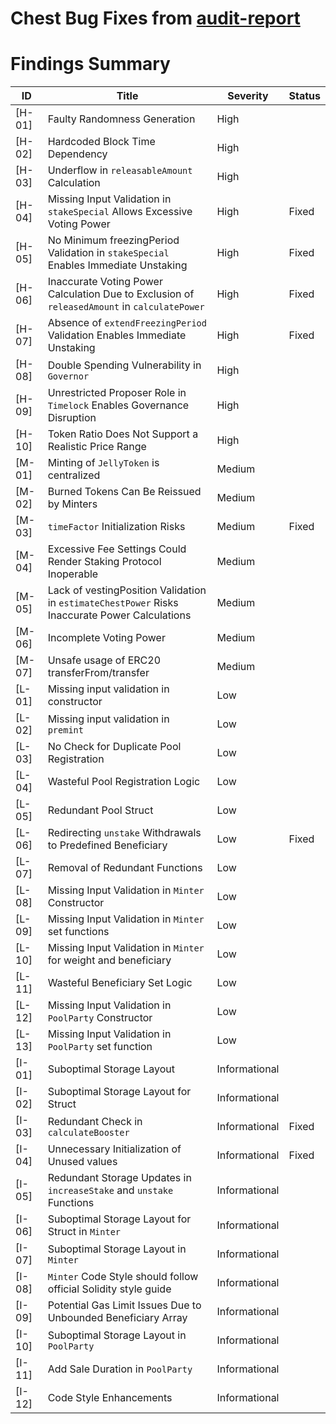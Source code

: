 # Chest Bug Fixes from [audit-report](https://github.com/MVPWorkshop/jelly-verse-contracts/blob/feat/JELLY-936/audit/report.md)

# Findings Summary

| ID     | Title                                                                                          | Severity      | Status |
| ------ | ---------------------------------------------------------------------------------------------- | ------------- | ------ |
| [H-01] | Faulty Randomness Generation                                                                   | High          |        |
| [H-02] | Hardcoded Block Time Dependency                                                                | High          |        |
| [H-03] | Underflow in `releasableAmount` Calculation                                                    | High          |        |
| [H-04] | Missing Input Validation in `stakeSpecial` Allows Excessive Voting Power                       | High          | Fixed  |
| [H-05] | No Minimum freezingPeriod Validation in `stakeSpecial` Enables Immediate Unstaking             | High          | Fixed  |
| [H-06] | Inaccurate Voting Power Calculation Due to Exclusion of `releasedAmount` in `calculatePower`   | High          | Fixed  |
| [H-07] | Absence of `extendFreezingPeriod` Validation Enables Immediate Unstaking                       | High          | Fixed  |
| [H-08] | Double Spending Vulnerability in `Governor`                                                    | High          |        |
| [H-09] | Unrestricted Proposer Role in `Timelock` Enables Governance Disruption                         | High          |        |
| [H-10] | Token Ratio Does Not Support a Realistic Price Range                                           | High          |        |
| [M-01] | Minting of `JellyToken` is centralized                                                         | Medium        |        |
| [M-02] | Burned Tokens Can Be Reissued by Minters                                                       | Medium        |        |
| [M-03] | `timeFactor` Initialization Risks                                                              | Medium        | Fixed  |
| [M-04] | Excessive Fee Settings Could Render Staking Protocol Inoperable                                | Medium        |        |
| [M-05] | Lack of vestingPosition Validation in `estimateChestPower` Risks Inaccurate Power Calculations | Medium        |        |
| [M-06] | Incomplete Voting Power                                                                        | Medium        |        |
| [M-07] | Unsafe usage of ERC20 transferFrom/transfer                                                    | Medium        |        |
| [L-01] | Missing input validation in constructor                                                        | Low           |        |
| [L-02] | Missing input validation in `premint`                                                          | Low           |        |
| [L-03] | No Check for Duplicate Pool Registration                                                       | Low           |        |
| [L-04] | Wasteful Pool Registration Logic                                                               | Low           |        |
| [L-05] | Redundant Pool Struct                                                                          | Low           |        |
| [L-06] | Redirecting `unstake` Withdrawals to Predefined Beneficiary                                    | Low           | Fixed  |
| [L-07] | Removal of Redundant Functions                                                                 | Low           |        |
| [L-08] | Missing Input Validation in `Minter` Constructor                                               | Low           |        |
| [L-09] | Missing Input Validation in `Minter` set functions                                             | Low           |        |
| [L-10] | Missing Input Validation in `Minter` for weight and beneficiary                                | Low           |        |
| [L-11] | Wasteful Beneficiary Set Logic                                                                 | Low           |        |
| [L-12] | Missing Input Validation in `PoolParty` Constructor                                            | Low           |        |
| [L-13] | Missing Input Validation in `PoolParty` set function                                           | Low           |        |
| [I-01] | Suboptimal Storage Layout                                                                      | Informational |        |
| [I-02] | Suboptimal Storage Layout for Struct                                                           | Informational |        |
| [I-03] | Redundant Check in `calculateBooster`                                                          | Informational | Fixed  |
| [I-04] | Unnecessary Initialization of Unused values                                                    | Informational | Fixed  |
| [I-05] | Redundant Storage Updates in `increaseStake` and `unstake` Functions                           | Informational |        |
| [I-06] | Suboptimal Storage Layout for Struct in `Minter`                                               | Informational |        |
| [I-07] | Suboptimal Storage Layout in `Minter`                                                          | Informational |        |
| [I-08] | `Minter` Code Style should follow official Solidity style guide                                | Informational |        |
| [I-09] | Potential Gas Limit Issues Due to Unbounded Beneficiary Array                                  | Informational |        |
| [I-10] | Suboptimal Storage Layout in `PoolParty`                                                       | Informational |        |
| [I-11] | Add Sale Duration in `PoolParty`                                                               | Informational |        |
| [I-12] | Code Style Enhancements                                                                        | Informational |        |
